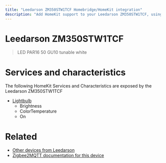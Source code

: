```yaml
---
title: "Leedarson ZM350STW1TCF Homebridge/HomeKit integration"
description: "Add HomeKit support to your Leedarson ZM350STW1TCF, using Homebridge, Zigbee2MQTT and homebridge-z2m."
---
```

<!---
This file has been GENERATED using src/docgen/docgen.ts
DO NOT EDIT THIS FILE MANUALLY!
-->
# Leedarson ZM350STW1TCF
> LED PAR16 50 GU10 tunable white


# Services and characteristics
The following HomeKit Services and Characteristics are exposed by
the Leedarson ZM350STW1TCF

* [Lightbulb](../../light.md)
  * Brightness
  * ColorTemperature
  * On


# Related
* [Other devices from Leedarson](../index.md#leedarson)
* [Zigbee2MQTT documentation for this device](https://www.zigbee2mqtt.io/devices/ZM350STW1TCF.html)
